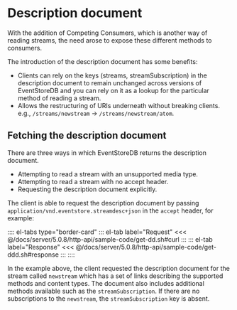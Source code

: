# Description document

<!-- TODO: Combine with CC pages? -->

With the addition of Competing Consumers, which is another way of reading streams, the need arose to expose these different methods to consumers.

The introduction of the description document has some benefits:

-   Clients can rely on the keys (streams, streamSubscription) in the description document to remain unchanged across versions of EventStoreDB and you can rely on it as a lookup for the particular method of reading a stream.
-   Allows the restructuring of URIs underneath without breaking clients. e.g., `/streams/newstream` -> `/streams/newstream/atom`.

## Fetching the description document

There are three ways in which EventStoreDB returns the description document.

-   Attempting to read a stream with an unsupported media type.
-   Attempting to read a stream with no accept header.
-   Requesting the description document explicitly.

The client is able to request the description document by passing `application/vnd.eventstore.streamdesc+json` in the `accept` header, for example:

:::: el-tabs type="border-card"
::: el-tab label="Request"
<<< @/docs/server/5.0.8/http-api/sample-code/get-dd.sh#curl
:::
::: el-tab label="Response"
<<< @/docs/server/5.0.8/http-api/sample-code/get-ddd.sh#response
:::
::::

In the example above, the client requested the description document for the stream called `newstream` which has a set of links describing the supported methods and content types. The document also includes additional methods available such as the `streamSubscription`. If there are no subscriptions to the `newstream`, the `streamSubscription` key is absent.
